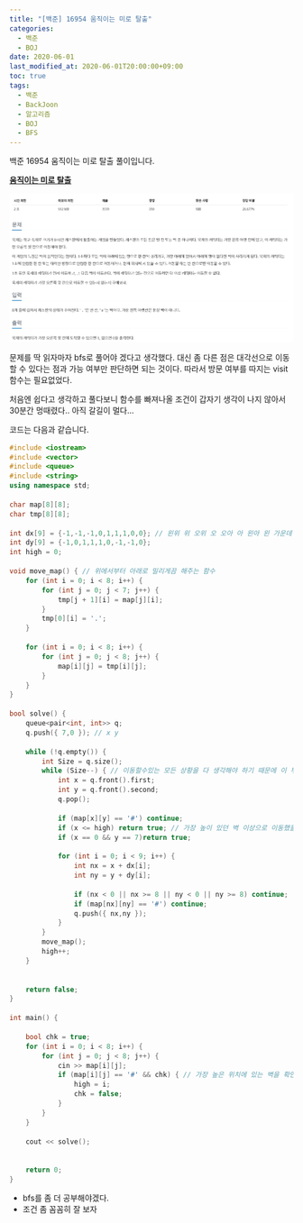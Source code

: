 ```yaml
---
title: "[백준] 16954 움직이는 미로 탈출"
categories: 
  - 백준
  - BOJ
date: 2020-06-01
last_modified_at: 2020-06-01T20:00:00+09:00
toc: true
tags: 
  - 백준
  - BackJoon
  - 알고리즘
  - BOJ
  - BFS
---
```


백준 16954 움직이는 미로 탈출 풀이입니다. 

**[움직이는 미로 탈출](https://www.acmicpc.net/problem/16954)**

![16954](/assets/images/백준/BOJ_16954.png)

문제를 딱 읽자마자 bfs로 풀어야 겠다고 생각했다. 대신 좀 다른 점은 대각선으로 이동할 수 있다는 점과 가능 여부만 판단하면 되는 것이다. 따라서 방문 여부를 따지는 visit함수는 필요없었다. 

처음엔 쉽다고 생각하고 풀다보니 함수를 빠져나올 조건이 갑자기 생각이 나지 않아서 30분간 멍때렸다.. 아직 갈길이 멀다... 

코드는 다음과 같습니다. 


```cpp
#include <iostream>
#include <vector>
#include <queue>
#include <string>
using namespace std;

char map[8][8];
char tmp[8][8];

int dx[9] = {-1,-1,-1,0,1,1,1,0,0}; // 왼위 위 오위 오 오아 아 왼아 왼 가운데
int dy[9] = {-1,0,1,1,1,0,-1,-1,0};
int high = 0;

void move_map() { // 위에서부터 아래로 밀리게끔 해주는 함수 
	for (int i = 0; i < 8; i++) {
		for (int j = 0; j < 7; j++) {
			tmp[j + 1][i] = map[j][i];
		}
		tmp[0][i] = '.';
	}

	for (int i = 0; i < 8; i++) {
		for (int j = 0; j < 8; j++) {
			map[i][j] = tmp[i][j];
		}
	}
}

bool solve() {
	queue<pair<int, int>> q;
	q.push({ 7,0 }); // x y

	while (!q.empty()) {
		int Size = q.size();
		while (Size--) { // 이동할수있는 모든 상황을 다 생각해야 하기 때문에 이 부분을 제거한다면 모든 경우의 수가 따져지지 않기 때문에 값이 틀리게 나올 수 있다. 
			int x = q.front().first;
			int y = q.front().second;
			q.pop();
			
			if (map[x][y] == '#') continue;
			if (x <= high) return true; // 가장 높이 있던 벽 이상으로 이동했을 경우 언젠간 도착할 수 있기 때문
			if (x == 0 && y == 7)return true;

			for (int i = 0; i < 9; i++) {
				int nx = x + dx[i];
				int ny = y + dy[i];

				if (nx < 0 || nx >= 8 || ny < 0 || ny >= 8) continue;
				if (map[nx][ny] == '#') continue;
				q.push({ nx,ny });
			}
		}
		move_map();
		high++;
	}


	return false;
}

int main() {

	bool chk = true;
	for (int i = 0; i < 8; i++) {
		for (int j = 0; j < 8; j++) {
			cin >> map[i][j];
			if (map[i][j] == '#' && chk) { // 가장 높은 위치에 있는 벽을 확인하기 위해서 (high가 나을수록 높이 있다.)
				high = i;
				chk = false;
			}
		}
	}

	cout << solve();
	

	return 0;
}

```

- bfs를 좀 더 공부해야겠다. 
- 조건 좀 꼼꼼히 잘 보자